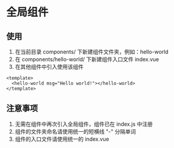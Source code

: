 # 全局组件

## 使用

1. 在当前目录 components/ 下新建组件文件夹，例如：hello-world
2. 在 components/hello-world/ 下新建组件入口文件 index.vue
3. 在其他组件中引入使用该组件

```vue
<template>
  <hello-world msg="Hello world!"></hello-world>
</template>
```

## 注意事项

1. 无需在组件中再次引入全局组件，组件已在 index.js 中注册
2. 组件的文件夹命名请使用统一的短横线 "-" 分隔单词
3. 组件的入口文件请使用统一的 index.vue

